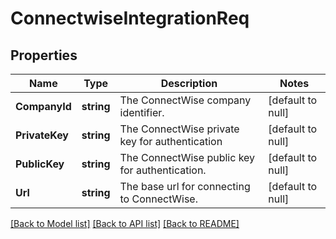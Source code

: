 # ConnectwiseIntegrationReq

## Properties
Name | Type | Description | Notes
------------ | ------------- | ------------- | -------------
**CompanyId** | **string** | The ConnectWise company identifier. | [default to null]
**PrivateKey** | **string** | The ConnectWise private key for authentication | [default to null]
**PublicKey** | **string** | The ConnectWise public key for authentication. | [default to null]
**Url** | **string** | The base url for connecting to ConnectWise. | [default to null]

[[Back to Model list]](../README.md#documentation-for-models) [[Back to API list]](../README.md#documentation-for-api-endpoints) [[Back to README]](../README.md)


